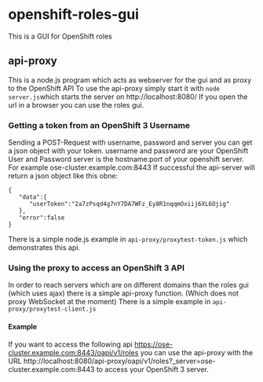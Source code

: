 # openshift-roles-gui
This is a GUI for OpenShift roles

## api-proxy
This is a node.js program which acts as webserver for the gui and as proxy to the OpenShift API
To use the api-proxy simply start it with ``node server.js``which starts the server on http://localhost:8080/
If you open the url in a browser you can use the roles gui.

### Getting a token from an OpenShift 3 Username
Sending a POST-Request with username, password and server you can get a json object with your token.
username and password are your OpenShift User and Password
server is the hostname:port of your openshift server. For example ose-cluster.example.com:8443
If successful the api-server will return a json object like this obne:
```
{
   "data":{
      "userToken":"2a7zPsqd4g7nY7DA7WFz_Ey8R1nqqmOxiij6XL6Ojig"
   },
   "error":false
}
```
There is a simple node.js example in ``api-proxy/proxytest-token.js`` which demonstrates this api.

### Using the proxy to access an OpenShift 3 API
In order to reach servers which are on different domains than the roles gui (which uses ajax) there is a simple api-proxy function. (Which does not proxy WebSocket at the moment)
There is a simple example in ``api-proxy/proxytest-client.js``
#### Example
If you want to access the following api https://ose-cluster.example.com:8443/oapi/v1/roles you can use the api-proxy with the URL http://localhost:8080/api-proxy/oapi/v1/roles?_server=ose-cluster.example.com:8443 to access your OpenShift 3 server.
